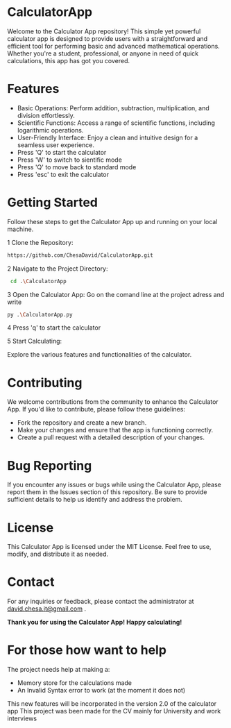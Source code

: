 # CalculatorApp
Welcome to the Calculator App repository! This simple yet powerful calculator app is designed to provide users with a straightforward and efficient tool for performing basic and advanced mathematical operations. Whether you're a student, professional, or anyone in need of quick calculations, this app has got you covered.



# Features
* Basic Operations: Perform addition, subtraction, multiplication, and division effortlessly.
* Scientific Functions: Access a range of scientific functions, including logarithmic operations.
* User-Friendly Interface: Enjoy a clean and intuitive design for a seamless user experience.
* Press 'Q' to start the calculator 
* Press 'W' to switch to sientific mode
* Press 'Q' to move back to standard mode
* Press 'esc' to exit the calculator

# Getting Started
Follow these steps to get the Calculator App up and running on your local machine.

1 Clone the Repository:
  ```bash 
 https://github.com/ChesaDavid/CalculatorApp.git
  ````
2 Navigate to the Project Directory:
 ``` bash 
  cd .\CalculatorApp
  ````
3 Open the Calculator App:
  Go on the comand line at the project adress and write
  ```bash
  py .\CalculatorApp.py   
````
4 Press 'q' to start the calculator

5 Start Calculating:

Explore the various features and functionalities of the calculator.


# Contributing
We welcome contributions from the community to enhance the Calculator App. If you'd like to contribute, please follow these guidelines:

- Fork the repository and create a new branch.
- Make your changes and ensure that the app is functioning correctly.
- Create a pull request with a detailed description of your changes.

# Bug Reporting
If you encounter any issues or bugs while using the Calculator App, please report them in the Issues section of this repository. Be sure to provide sufficient details to help us identify and address the problem.

# License
This Calculator App is licensed under the MIT License. Feel free to use, modify, and distribute it as needed.

# Contact
For any inquiries or feedback, please contact the administrator at david.chesa.it@gmail.com .

**Thank you for using the Calculator App! Happy calculating!**

# For those how want to help
 The project needs help at making a:
 
- Memory store for the calculations made
- An Invalid Syntax error to work (at the moment it does not)
 
 This new features will be incorporated in the version 2.0 of the calculator app
 This project was been made for the CV mainly for University and work interviews
